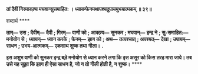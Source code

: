 **तां दैवीं गिरमाकण्र्य मघवान्सुसमाहित: ।** **ध्यायन्फेनमथापश्यदुपायमुभयात्मकम् ॥ ३९॥** 

शब्दार्थ **** 

**ताम्—** **उस** **; दैवीम्—** **दैवी** **; गिरम्—** **वाणी को** **; आकण्र्य—** **सुनकर** **; मघवान्—** **इन्द्र ने** **; सु-समाहित:—** **मनोयोग से** **; ध्यायन्—** **ध्यान करके** **; फेनम्—** **झाग को** **; अथ—** **तत्पश्चात्** **; अपश्यत्—** **देखा** **; उपायम्—** **साधन** **; उभय-आत्मकम्—** **एकसाथ शुष्क तथा** **गीला।** **.** 

**इस अशुभ वाणी को सुनकर इन्द्र बड़े मनोयोग से ध्यान करने लगा कि इस असुर को किस** **तरह मारा जाये। तब उसे यह सूझा कि झाग ही ऐसा साधन है, जो न तो गीली होती है, न शुष्क।** **** 